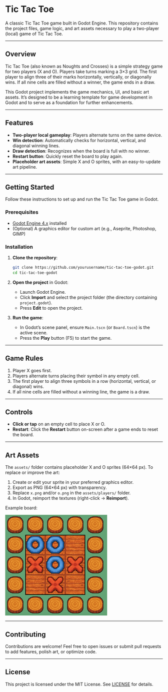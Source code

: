 # Tic Tac Toe

A classic Tic Tac Toe game built in Godot Engine. This repository contains the project files, game logic, and art assets necessary to play a two-player (local) game of Tic Tac Toe.

---

## Overview

Tic Tac Toe (also known as Noughts and Crosses) is a simple strategy game for two players (X and O). Players take turns marking a 3×3 grid. The first player to align three of their marks horizontally, vertically, or diagonally wins. If all nine cells are filled without a winner, the game ends in a draw.

This Godot project implements the game mechanics, UI, and basic art assets. It’s designed to be a learning template for game development in Godot and to serve as a foundation for further enhancements.

---

## Features

- **Two-player local gameplay**: Players alternate turns on the same device.
- **Win detection**: Automatically checks for horizontal, vertical, and diagonal winning lines.
- **Draw detection**: Recognizes when the board is full with no winner.
- **Restart button**: Quickly reset the board to play again.
- **Placeholder art assets**: Simple X and O sprites, with an easy-to-update art pipeline.

---

## Getting Started

Follow these instructions to set up and run the Tic Tac Toe game in Godot.

### Prerequisites

- [Godot Engine 4.x](https://godotengine.org/) installed
- (Optional) A graphics editor for custom art (e.g., Aseprite, Photoshop, GIMP)

### Installation

1. **Clone the repository**:

   ```bash
   git clone https://github.com/yourusername/tic-tac-toe-godot.git
   cd tic-tac-toe-godot
   ```

2. **Open the project** in Godot:

   - Launch Godot Engine.
   - Click **Import** and select the project folder (the directory containing `project.godot`).
   - Press **Edit** to open the project.

3. **Run the game**:

   - In Godot’s scene panel, ensure `Main.tscn` (or `Board.tscn`) is the active scene.
   - Press the **Play** button (F5) to start the game.

---

## Game Rules

1. Player X goes first.
2. Players alternate turns placing their symbol in any empty cell.
3. The first player to align three symbols in a row (horizontal, vertical, or diagonal) wins.
4. If all nine cells are filled without a winning line, the game is a draw.

---

## Controls

- **Click or tap** on an empty cell to place X or O.
- **Restart**: Click the **Restart** button on-screen after a game ends to reset the board.

---

## Art Assets

The `assets/` folder contains placeholder X and O sprites (64×64 px). To replace or improve the art:

1. Create or edit your sprite in your preferred graphics editor.
2. Export as PNG (64×64 px) with transparency.
3. Replace `x.png` and/or `o.png` in the `assets/players/` folder.
4. In Godot, reimport the textures (right-click → **Reimport**).


Example board:

![Local image](./example-board.png)

---

## Contributing

Contributions are welcome! Feel free to open issues or submit pull requests to add features, polish art, or optimize code.

---

## License

This project is licensed under the MIT License. See [LICENSE](LICENSE) for details.

